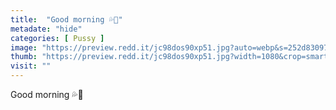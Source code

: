 ```yaml
---
title:  "Good morning 💦💖"
metadate: "hide"
categories: [ Pussy ]
image: "https://preview.redd.it/jc98dos90xp51.jpg?auto=webp&s=252d83097bdea194222807b12f30380ee99fc3fb"
thumb: "https://preview.redd.it/jc98dos90xp51.jpg?width=1080&crop=smart&auto=webp&s=1d738a3cf6ab6bfe63bfa58541bf62f4d582f3f3"
visit: ""
---
```

Good morning 💦💖
